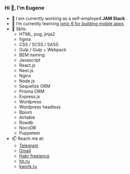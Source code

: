 ### Hi 👋, I'm Eugene

- 🔭 I am currently working as a self-employed **JAM Stack**
- 🌱 I’m currently learning <ins>ionic 6 for building mobile apps</ins>
- 💪 Skils: 
  - HTML, pug, jinja2
  - figma
  - CSS / SCSS / SASS
  - Gulp / Gulp + Webpack
  - BEM naming
  - Javascript
  - React.js
  - Next.js
  - Nginx
  - Node.js 
  - Sequelize ORM
  - Prisma ORM
  - Express.js
  - Wordpress
  - Wordpress headless
  - Bpium
  - Airtable
  - Rowdb
  - NocoDB
  - Puppeteer 
- 📫 Reach me at:
  - [Telegram](https://telegram.me/webdillerru)
  - [Gmail](eugenefromrus@gmail.com)
  - [Habr freelance](https://freelance.habr.com/freelancers/evgeniy-butkov)
  - [hh.ru](https://nakhodka.hh.ru/resume/b2547bcfff06bee4f50039ed1f694745713276)
  - [kwork.ru](https://kwork.ru/user/webdillerru)
